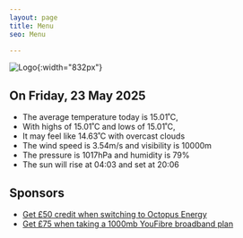 ```yaml
---
layout: page
title: Menu
seo: Menu

---
```


![Logo](/images/logo.jpg){:width="832px"}

<!-- weather_marker starts -->
## On Friday, 23 May 2025

- The average temperature today is 15.01˚C,
- With highs of 15.01˚C and lows of 15.01˚C,
- It may feel like 14.63˚C with overcast clouds
- The wind speed is 3.54m/s and visibility is 10000m
- The pressure is 1017hPa and humidity is 79%
- The sun will rise at 04:03 and set at 20:06

<!-- weather_marker ends -->

## Sponsors

- [Get £50 credit when switching to Octopus Energy](https://bit.ly/3oD1nnS)
- [Get £75 when taking a 1000mb YouFibre broadband plan](https://aklam.io/91zWhU?)
